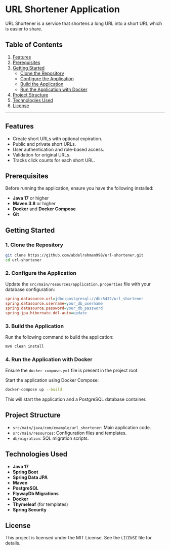 # URL Shortener Application
URL Shortener is a service that shortens a long URL into a short URL which is easier to share.

## Table of Contents
1. [Features](#features)
2. [Prerequisites](#prerequisites)
3. [Getting Started](#getting-started)
   - [Clone the Repository](#1-clone-the-repository)
   - [Configure the Application](#2-configure-the-application)
   - [Build the Application](#3-build-the-application)
   - [Run the Application with Docker](#4-run-the-application-with-docker)
4. [Project Structure](#project-structure)
5. [Technologies Used](#technologies-used)
6. [License](#license)

---

## Features
- Create short URLs with optional expiration.
- Public and private short URLs.
- User authentication and role-based access.
- Validation for original URLs.
- Tracks click counts for each short URL.

## Prerequisites
Before running the application, ensure you have the following installed:
- **Java 17** or higher
- **Maven 3.8** or higher
- **Docker** and **Docker Compose**
- **Git**

## Getting Started

### 1. Clone the Repository
```bash
git clone https://github.com/abdelrahman998/url-shortener.git
cd url-shortener
```

### 2. Configure the Application
Update the `src/main/resources/application.properties` file with your database configuration:
```ini
spring.datasource.url=jdbc:postgresql://db:5432/url_shortener
spring.datasource.username=your_db_username
spring.datasource.password=your_db_password
spring.jpa.hibernate.ddl-auto=update
```

### 3. Build the Application
Run the following command to build the application:
```bash
mvn clean install
```

### 4. Run the Application with Docker
Ensure the `docker-compose.yml` file is present in the project root.

Start the application using Docker Compose:
```bash
docker-compose up --build
```
This will start the application and a PostgreSQL database container.

## Project Structure
- `src/main/java/com/example/url_shortener`: Main application code.
- `src/main/resources`: Configuration files and templates.
- `db/migration`: SQL migration scripts.

## Technologies Used
- **Java 17**
- **Spring Boot**
- **Spring Data JPA**
- **Maven**
- **PostgreSQL**
- **FlywayDb Migrations**
- **Docker**
- **Thymeleaf** (for templates)
- **Spring Security**

## License
This project is licensed under the MIT License. See the `LICENSE` file for details.
